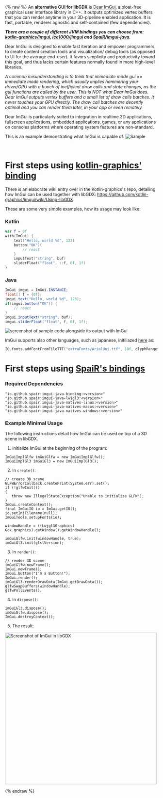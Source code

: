 {% raw %}
An **alternative GUI for libGDX** is [Dear ImGui](https://github.com/ocornut/imgui), a bloat-free graphical user interface library in C++. It outputs optimized vertex buffers that you can render anytime in your 3D-pipeline enabled application. It is fast, portable, renderer agnostic and self-contained (few dependencies).

_**There are a couple of different JVM bindings you can choose from: [kotlin-graphics/imgui](https://github.com/kotlin-graphics/imgui), [ice1000/jimgui](https://github.com/ice1000/jimgui) and [SpaiR/imgui-java](https://github.com/SpaiR/imgui-java).**_

Dear ImGui is designed to enable fast iteration and empower programmers to create content creation tools and visualization/ debug tools (as opposed to UI for the average end-user). It favors simplicity and productivity toward this goal, and thus lacks certain features normally found in more high-level libraries.

_A common misunderstanding is to think that immediate mode gui == immediate mode rendering, which usually implies hammering your driver/GPU with a bunch of inefficient draw calls and state changes, as the gui functions are called by the user. This is NOT what Dear ImGui does. Dear ImGui outputs vertex buffers and a small list of draw calls batches. It never touches your GPU directly. The draw call batches are decently optimal and you can render them later, in your app or even remotely._

Dear ImGui is particularly suited to integration in realtime 3D applications, fullscreen applications, embedded applications, games, or any applications on consoles platforms where operating system features are non-standard. 

This is an example demonstrating what ImGui is capable of:
![Sample](https://cloud.githubusercontent.com/assets/8225057/20628927/33e14cac-b329-11e6-80f6-9524e93b048a.png)

<br/>

# First steps using [kotlin-graphics' binding]([kotlin-graphics/imgui](https://github.com/kotlin-graphics/imgui))

There is an elaborate wiki entry over in the Kotlin-graphics's repo, detailing how ImGui can be used together with libGDX: https://github.com/kotlin-graphics/imgui/wiki/Using-libGDX

These are some very simple examples, how its usage may look like: 

### Kotlin
```kotlin
var f = 0f
with(ImGui) {
    text("Hello, world %d", 123)
    button("OK"){
        // react
    }
    inputText("string", buf)
    sliderFloat("float", ::f, 0f, 1f)
}
```

### Java
```java
ImGui imgui = ImGui.INSTANCE;
float[] f = {0f};
imgui.text("Hello, world %d", 123);
if(imgui.button("OK")) {
    // react
}
imgui.inputText("string", buf);
imgui.sliderFloat("float", f, 0f, 1f);
```

![screenshot of sample code alongside its output with ImGui](http://i.imgur.com/KOhZQTu.png)

ImGui supports also other languages, such as japanese, initiliazed [here](https://github.com/kotlin-graphics/imgui/blob/master/src/test/kotlin/imgui/test_lwjgl.kt#L67) as:

```kotlin
IO.fonts.addFontFromFileTTF("extraFonts/ArialUni.ttf", 18f, glyphRanges = IO.fonts.glyphRangesJapanese)!!
```

# First steps using [SpaiR's bindings](https://github.com/SpaiR/imgui-java)
### Required Dependencies
```
"io.github.spair:imgui-java-binding:<version>"
"io.github.spair:imgui-java-lwjgl3:<version>"
"io.github.spair:imgui-java-natives-linux:<version>"
"io.github.spair:imgui-java-natives-macos:<version>"
"io.github.spair:imgui-java-natives-windows:<version>"
```

### Example Minimal Usage
The following instructions detail how ImGui can be used on top of a 3D scene in libGDX.

1. Initialize ImGui at the beginning of the program:
```
ImGuiImplGlfw imGuiGlfw = new ImGuiImplGlfw();
ImGuiImplGl3 imGuiGl3 = new ImGuiImplGl3();
```

2. In `create()`:
```
// create 3D scene
GLFWErrorCallback.createPrint(System.err).set();
if (!glfwInit())
{
   throw new IllegalStateException("Unable to initialize GLFW");
}
ImGui.createContext();
final ImGuiIO io = ImGui.getIO();
io.setIniFilename(null);
ImGuiTools.setupFonts(io);

windowHandle = ((Lwjgl3Graphics) Gdx.graphics).getWindow().getWindowHandle();

imGuiGlfw.init(windowHandle, true);
imGuiGl3.init(glslVersion);
```

3. In `render()`:
```
// render 3D scene
imGuiGlfw.newFrame();
ImGui.newFrame();
ImGui.button("I'm a Button!");
ImGui.render();
imGuiGl3.renderDrawData(ImGui.getDrawData());
glfwSwapBuffers(windowHandle);
glfwPollEvents();
```

4. In `dispose()`:
```
imGuiGl3.dispose();
imGuiGlfw.dispose();
ImGui.destroyContext();
```

5. The result:
<img src="https://i.imgur.com/cnfOMDR.png" alt="Screenshot of ImGui in libGDX" width="500"/>

{% endraw %}
